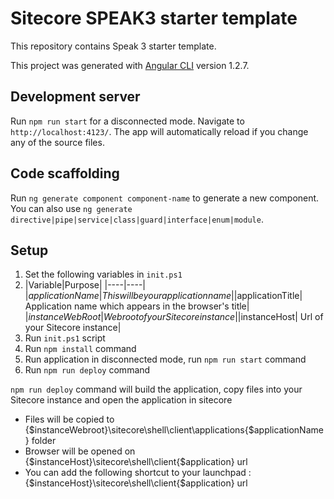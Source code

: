 # Sitecore SPEAK3 starter template

This repository contains Speak 3 starter template.

This project was generated with [Angular CLI](https://github.com/angular/angular-cli) version 1.2.7.

## Development server

Run `npm run start` for a disconnected mode. Navigate to `http://localhost:4123/`. The app will automatically reload if you change any of the source files.

## Code scaffolding

Run `ng generate component component-name` to generate a new component. You can also use `ng generate directive|pipe|service|class|guard|interface|enum|module`.

## Setup

1. Set the following variables in `init.ps1`
2. |Variable|Purpose|
|----|----|
|$applicationName| This will be your application name|
|$applicationTitle| Application name which appears in the browser's title|
|$instanceWebRoot | Webroot of your Sitecore instance|
|$instanceHost| Url of your Sitecore instance|
3. Run `init.ps1` script
4. Run `npm install` command
5. Run application in disconnected mode, run `npm run start` command
6. Run `npm run deploy` command 

`npm run deploy` command will build the application, copy files into your Sitecore instance and open the application in sitecore
- Files will be copied to {$instanceWebroot}\sitecore\shell\client\applications\{$applicationName} folder
- Browser will be opened on {$instanceHost}\sitecore\shell\client\{$application} url
- You can add the following shortcut to your launchpad : {$instanceHost}\sitecore\shell\client\{$application} url


